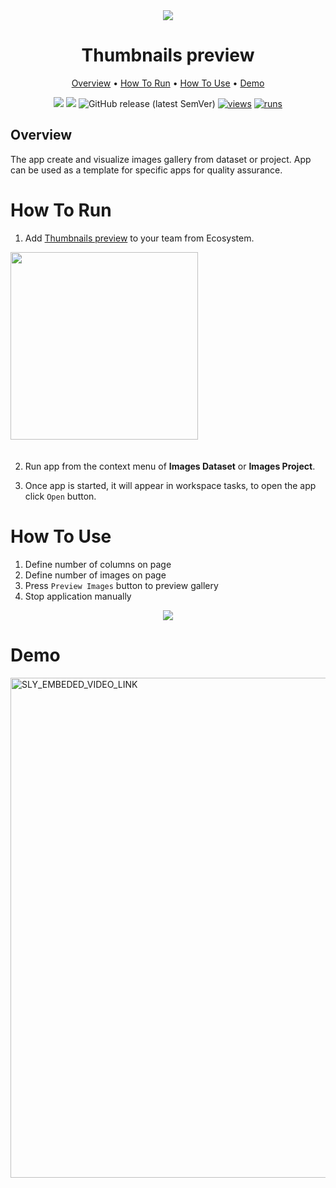 <div align="center" markdown>
<img src="https://i.imgur.com/CKrHFs4.png"/>


# Thumbnails preview

<p align="center">
  <a href="#Overview">Overview</a> •
  <a href="#How-To-Run">How To Run</a> •
  <a href="#How-To-Use">How To Use</a> •
  <a href="#Demo">Demo</a> 
</p>


[![](https://img.shields.io/badge/supervisely-ecosystem-brightgreen)](https://ecosystem.supervise.ly/apps/thumbnails-preview)
[![](https://img.shields.io/badge/slack-chat-green.svg?logo=slack)](https://supervise.ly/slack)
![GitHub release (latest SemVer)](https://img.shields.io/github/v/release/supervisely-ecosystem/thumbnails-preview)
[![views](https://app.supervise.ly/img/badges/views/supervisely-ecosystem/thumbnails-preview.png)](https://supervise.ly)
[![runs](https://app.supervise.ly/img/badges/runs/supervisely-ecosystem/thumbnails-preview.png)](https://supervise.ly)

</div>

## Overview

The app create and visualize images gallery from dataset or project. App can be used as a template for specific apps for quality assurance.

# How To Run 

1. Add [Thumbnails preview](https://ecosystem.supervise.ly/apps/thumbnails-preview) to your team from Ecosystem.

<img data-key="sly-module-link" data-module-slug="supervisely-ecosystem/crop-objects-on-image" src="https://i.imgur.com/sZKsyQi.png" width="300px" style='padding-bottom: 20px'/>  

2. Run app from the context menu of **Images Dataset** or **Images Project**.

3. Once app is started, it will appear in workspace tasks, to open the app click `Open` button.



# How To Use

1. Define number of columns on page
2. Define number of images on page
3. Press `Preview Images` button to preview gallery
4. Stop application manually

<div align="center" markdown>
<img src="https://i.imgur.com/crQ2uT2.png"/>
</div>


# Demo

<a data-key="sly-embeded-video-link" href="https://youtu.be/GncYtR7XQPs" data-video-code="GncYtR7XQPs"> <img src="https://i.imgur.com/zzkzcKA.png" alt="SLY_EMBEDED_VIDEO_LINK"  width="800"> </a>  
